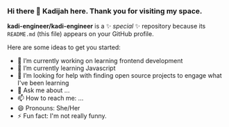 ### Hi there 👋 Kadijah here. Thank you for visiting my space.

**kadi-engineer/kadi-engineer** is a ✨ _special_ ✨ repository because its `README.md` (this file) appears on your GitHub profile.

Here are some ideas to get you started:

- 🔭 I’m currently working on learning frontend development
- 🌱 I’m currently learning Javascript
- 🤔 I’m looking for help with finding open source projects to engage what I've been learning
- 💬 Ask me about ...
- 📫 How to reach me: ...
- 😄 Pronouns: She/Her
- ⚡ Fun fact: I'm not really funny.

